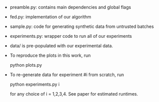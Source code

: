 - preamble.py: contains main dependencies and global flags
- fed.py: implementation of our algorithm
- sample.py: code for generating synthetic data from untrusted batches
- experiments.py: wrapper code to run all of our experiments
- data/ is pre-populated with our experimental data.
- To reproduce the plots in this work, run
	
	python plots.py

- To re-generate data for experiment #i from scratch, run

	python experiments.py i

  for any choice of i = 1,2,3,4. See paper for estimated runtimes.